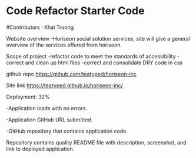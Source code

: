 # Code Refactor Starter Code

#Contributors : Khai Truong

Website overview
-Horiseon social solution services, site will give a general overview of the services offered from horiseon. 

Scope of project
-refactor code to meet the standards of accessibility
-correct and clean up html files
-correct and consolidate DRY code in css

github repo
https://github.com/teatyped/horiseon-inc

Site link
https://teatyped.github.io/horiseon-inc/



Deployment: 32%

-Application loads with no errors.

-Application GitHub URL submitted.

-GitHub repository that contains application code.



Repository contains quality README file with description, screenshot, and link to deployed application.
